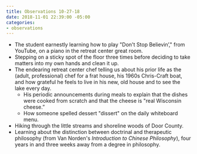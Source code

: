 ```yaml
---
title: Observations 10-27-18
date: 2018-11-01 22:39:00 -05:00
categories:
- observations
---
```


- The student earnestly learning how to play "Don't Stop Believin’," from YouTube, on a piano in the retreat center great room.
- Stepping on a sticky spot of the floor three times before deciding to take matters into my own hands and clean it up.
- The endearing retreat center chef telling us about his prior life as the (adult, professional) chef for a frat house, his 1960s Chris-Craft boat, and how grateful he feels to live in his new, old house and to see the lake every day.
	- His periodic announcements during meals to explain that the dishes were cooked from scratch and that the cheese is "real Wisconsin cheese.”
	- How someone spelled dessert "dissert" on the daily whiteboard menu.
- Hiking through the little streams and shoreline woods of Door County.
- Learning about the distinction between doctrinal and therapeutic philosophy (from Van Norden's *Introduction to Chinese Philosophy*), four years in and three weeks away from a degree in philosophy.